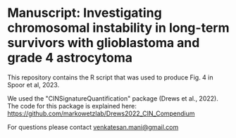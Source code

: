 # Manuscript: Investigating chromosomal instability in long-term survivors with glioblastoma and grade 4 astrocytoma 

This repository contains the R script that was used to produce Fig. 4 in Spoor et al, 2023. 
 
We used the "CINSignatureQuantification"  package (Drews et al., 2022). The code for this package is explained here: 
https://github.com/markowetzlab/Drews2022_CIN_Compendium

For questions please contact venkatesan.mani@gmail.com
